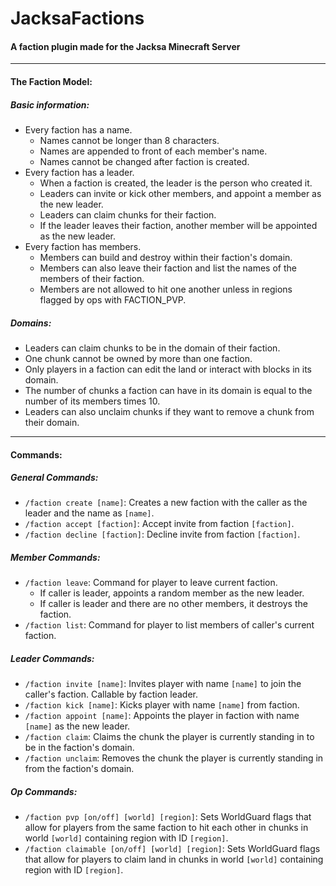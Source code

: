 # JacksaFactions
#### A faction plugin made for the Jacksa Minecraft Server

---

#### The Faction Model:
##### Basic information:
* Every faction has a name. 
	* Names cannot be longer than 8 characters.
	* Names are appended to front of each member's name.
	* Names cannot be changed after faction is created.
* Every faction has a leader.
	* When a faction is created, the leader is the person who created it.
	* Leaders can invite or kick other members, and appoint a member as the new leader.
	* Leaders can claim chunks for their faction.
	* If the leader leaves their faction, another member will be appointed as the new leader.
* Every faction has members.
	* Members can build and destroy within their faction's domain.
	* Members can also leave their faction and list the names of the members of their faction.
	* Members are not allowed to hit one another unless in regions flagged by ops with FACTION_PVP.
##### Domains:
* Leaders can claim chunks to be in the domain of their faction.
* One chunk cannot be owned by more than one faction.
* Only players in a faction can edit the land or interact with blocks in its domain.
* The number of chunks a faction can have in its domain is equal to the number of its members times 10.
* Leaders can also unclaim chunks if they want to remove a chunk from their domain.

---

#### Commands:
##### General Commands:
* `/faction create [name]`: Creates a new faction with the caller as the leader and the name as `[name]`.
* `/faction accept [faction]`: Accept invite from faction `[faction]`.
* `/faction decline [faction]`: Decline invite from faction `[faction]`.

##### Member Commands:
* `/faction leave`: Command for player to leave current faction. 
	* If caller is leader, appoints a random member as the new leader.
	* If caller is leader and there are no other members, it destroys the faction.
* `/faction list`: Command for player to list members of caller's current faction.

##### Leader Commands:
* `/faction invite [name]`: Invites player with name `[name]` to join the caller's faction. Callable by faction leader.
* `/faction kick [name]`: Kicks player with name `[name]` from faction.
* `/faction appoint [name]`: Appoints the player in faction with name `[name]` as the new leader.
* `/faction claim`: Claims the chunk the player is currently standing in to be in the faction's domain.
* `/faction unclaim`: Removes the chunk the player is currently standing in from the faction's domain.

##### Op Commands:
* `/faction pvp [on/off] [world] [region]`: Sets WorldGuard flags that allow for players from the same faction to hit each other in chunks in world `[world]` containing region with ID `[region]`.
* `/faction claimable [on/off] [world] [region]`: Sets WorldGuard flags that allow for players to claim land in chunks in world `[world]` containing region with ID `[region]`.

